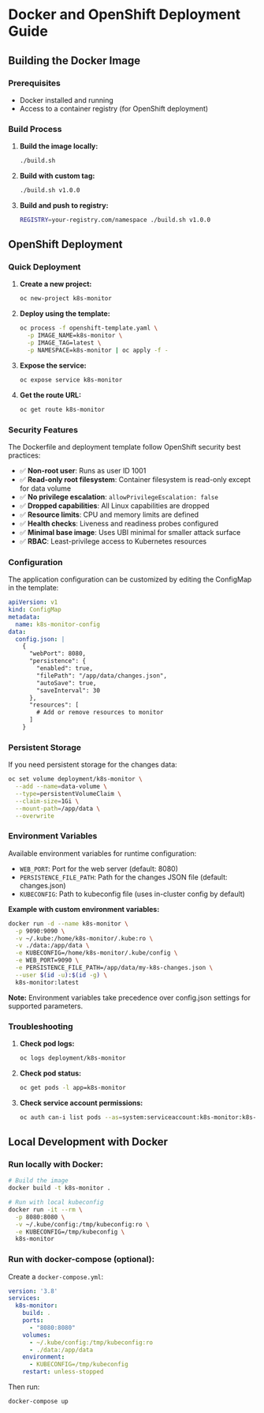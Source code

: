 # Docker and OpenShift Deployment Guide

## Building the Docker Image

### Prerequisites
- Docker installed and running
- Access to a container registry (for OpenShift deployment)

### Build Process

1. **Build the image locally:**
   ```bash
   ./build.sh
   ```

2. **Build with custom tag:**
   ```bash
   ./build.sh v1.0.0
   ```

3. **Build and push to registry:**
   ```bash
   REGISTRY=your-registry.com/namespace ./build.sh v1.0.0
   ```

## OpenShift Deployment

### Quick Deployment

1. **Create a new project:**
   ```bash
   oc new-project k8s-monitor
   ```

2. **Deploy using the template:**
   ```bash
   oc process -f openshift-template.yaml \
     -p IMAGE_NAME=k8s-monitor \
     -p IMAGE_TAG=latest \
     -p NAMESPACE=k8s-monitor | oc apply -f -
   ```

3. **Expose the service:**
   ```bash
   oc expose service k8s-monitor
   ```

4. **Get the route URL:**
   ```bash
   oc get route k8s-monitor
   ```

### Security Features

The Dockerfile and deployment template follow OpenShift security best practices:

- ✅ **Non-root user**: Runs as user ID 1001
- ✅ **Read-only root filesystem**: Container filesystem is read-only except for data volume
- ✅ **No privilege escalation**: `allowPrivilegeEscalation: false`
- ✅ **Dropped capabilities**: All Linux capabilities are dropped
- ✅ **Resource limits**: CPU and memory limits are defined
- ✅ **Health checks**: Liveness and readiness probes configured
- ✅ **Minimal base image**: Uses UBI minimal for smaller attack surface
- ✅ **RBAC**: Least-privilege access to Kubernetes resources

### Configuration

The application configuration can be customized by editing the ConfigMap in the template:

```yaml
apiVersion: v1
kind: ConfigMap
metadata:
  name: k8s-monitor-config
data:
  config.json: |
    {
      "webPort": 8080,
      "persistence": {
        "enabled": true,
        "filePath": "/app/data/changes.json",
        "autoSave": true,
        "saveInterval": 30
      },
      "resources": [
        # Add or remove resources to monitor
      ]
    }
```

### Persistent Storage

If you need persistent storage for the changes data:

```bash
oc set volume deployment/k8s-monitor \
  --add --name=data-volume \
  --type=persistentVolumeClaim \
  --claim-size=1Gi \
  --mount-path=/app/data \
  --overwrite
```

### Environment Variables

Available environment variables for runtime configuration:
- `WEB_PORT`: Port for the web server (default: 8080)
- `PERSISTENCE_FILE_PATH`: Path for the changes JSON file (default: changes.json)
- `KUBECONFIG`: Path to kubeconfig file (uses in-cluster config by default)

**Example with custom environment variables:**
```bash
docker run -d --name k8s-monitor \
  -p 9090:9090 \
  -v ~/.kube:/home/k8s-monitor/.kube:ro \
  -v ./data:/app/data \
  -e KUBECONFIG=/home/k8s-monitor/.kube/config \
  -e WEB_PORT=9090 \
  -e PERSISTENCE_FILE_PATH=/app/data/my-k8s-changes.json \
  --user $(id -u):$(id -g) \
  k8s-monitor:latest
```

**Note:** Environment variables take precedence over config.json settings for supported parameters.

### Troubleshooting

1. **Check pod logs:**
   ```bash
   oc logs deployment/k8s-monitor
   ```

2. **Check pod status:**
   ```bash
   oc get pods -l app=k8s-monitor
   ```

3. **Check service account permissions:**
   ```bash
   oc auth can-i list pods --as=system:serviceaccount:k8s-monitor:k8s-monitor
   ```

## Local Development with Docker

### Run locally with Docker:

```bash
# Build the image
docker build -t k8s-monitor .

# Run with local kubeconfig
docker run -it --rm \
  -p 8080:8080 \
  -v ~/.kube/config:/tmp/kubeconfig:ro \
  -e KUBECONFIG=/tmp/kubeconfig \
  k8s-monitor
```

### Run with docker-compose (optional):

Create a `docker-compose.yml`:

```yaml
version: '3.8'
services:
  k8s-monitor:
    build: .
    ports:
      - "8080:8080"
    volumes:
      - ~/.kube/config:/tmp/kubeconfig:ro
      - ./data:/app/data
    environment:
      - KUBECONFIG=/tmp/kubeconfig
    restart: unless-stopped
```

Then run:
```bash
docker-compose up
```
